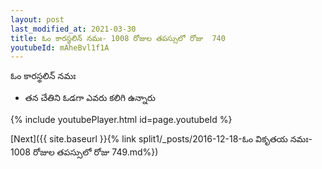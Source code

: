 ```yaml
---
layout: post
last_modified_at: 2021-03-30
title: ఓం కారస్థలిన్ నమః- 1008 రోజుల తపస్సులో రోజు  740
youtubeId: mAheBvl1f1A
---
```

 
 
 ఓం కారస్థలిన్ నమః  
 
 -  తన చేతిని ఓడగా ఎవరు కలిగి ఉన్నారు 
 
  
 
  
 
 
 
 
 
 


{% include youtubePlayer.html id=page.youtubeId %}
 
[Next]({{ site.baseurl }}{% link  split1/_posts/2016-12-18-ఓం వికృతయ నమః- 1008 రోజుల తపస్సులో రోజు  749.md%})
 
